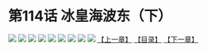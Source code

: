 # 第114话 冰皇海波东（下）
![](https://mhpic.xiaomingtaiji.net/comic/D/斗破苍穹拆分版/114话/1.jpg-zymk.middle.webp)
![](https://mhpic.xiaomingtaiji.net/comic/D/斗破苍穹拆分版/114话/2.jpg-zymk.middle.webp)
![](https://mhpic.xiaomingtaiji.net/comic/D/斗破苍穹拆分版/114话/3.jpg-zymk.middle.webp)
![](https://mhpic.xiaomingtaiji.net/comic/D/斗破苍穹拆分版/114话/4.jpg-zymk.middle.webp)
![](https://mhpic.xiaomingtaiji.net/comic/D/斗破苍穹拆分版/114话/5.jpg-zymk.middle.webp)
![](https://mhpic.xiaomingtaiji.net/comic/D/斗破苍穹拆分版/114话/6.jpg-zymk.middle.webp)
![](https://mhpic.xiaomingtaiji.net/comic/D/斗破苍穹拆分版/114话/7.jpg-zymk.middle.webp)
![](https://mhpic.xiaomingtaiji.net/comic/D/斗破苍穹拆分版/114话/8.jpg-zymk.middle.webp)
![](https://mhpic.xiaomingtaiji.net/comic/D/斗破苍穹拆分版/114话/9.jpg-zymk.middle.webp)
[【上一章】](./113.md)
[【目录】](./READMD.md)
[【下一章】](./115.md)
